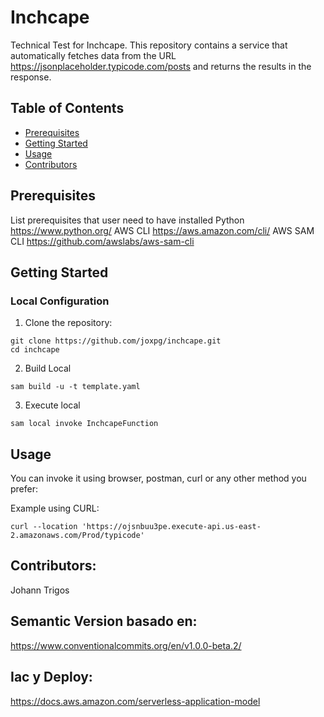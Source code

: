 # Inchcape

Technical Test for Inchcape. This repository contains a  service that automatically fetches data from the URL https://jsonplaceholder.typicode.com/posts  and returns the results in the  response. 


## Table of Contents

- [Prerequisites](#prerequisites)
- [Getting Started](#getting-started)
- [Usage](#usage)
- [Contributors](#contributors)

## Prerequisites
List prerequisites that user need to have installed
Python https://www.python.org/
AWS CLI https://aws.amazon.com/cli/
AWS SAM CLI https://github.com/awslabs/aws-sam-cli

## Getting Started

### Local Configuration

1. Clone the repository:
```
git clone https://github.com/joxpg/inchcape.git
cd inchcape
```
2. Build Local
```
sam build -u -t template.yaml
```
3. Execute local
```
sam local invoke InchcapeFunction
```

## Usage

You can invoke it using browser, postman, curl  or any other method you prefer:

Example using CURL:
```
curl --location 'https://ojsnbuu3pe.execute-api.us-east-2.amazonaws.com/Prod/typicode'
```

## Contributors:

Johann Trigos


## Semantic Version basado en: 
https://www.conventionalcommits.org/en/v1.0.0-beta.2/

## Iac y Deploy:
https://docs.aws.amazon.com/serverless-application-model




